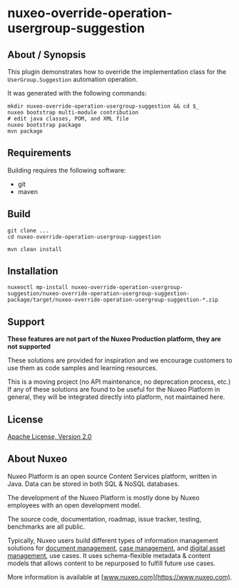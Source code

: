 # nuxeo-override-operation-usergroup-suggestion

## About / Synopsis

This plugin demonstrates how to override the implementation class for the `UserGroup.Suggestion` automation operation.

It was generated with the following commands:
```
mkdir nuxeo-override-operation-usergroup-suggestion && cd $_
nuxeo bootstrap multi-module contribution
# edit java classes, POM, and XML file
nuxeo bootstrap package
mvn package
```

## Requirements

Building requires the following software:

* git
* maven

## Build

```
git clone ...
cd nuxeo-override-operation-usergroup-suggestion

mvn clean install
```

## Installation

```
nuxeoctl mp-install nuxeo-override-operation-usergroup-suggestion/nuxeo-override-operation-usergroup-suggestion-package/target/nuxeo-override-operation-usergroup-suggestion-*.zip
```

## Support

**These features are not part of the Nuxeo Production platform, they are not supported**

These solutions are provided for inspiration and we encourage customers to use them as code samples and learning resources.

This is a moving project (no API maintenance, no deprecation process, etc.) If any of these solutions are found to be useful for the Nuxeo Platform in general, they will be integrated directly into platform, not maintained here.


## License

[Apache License, Version 2.0](http://www.apache.org/licenses/LICENSE-2.0.html)

## About Nuxeo

Nuxeo Platform is an open source Content Services platform, written in Java. Data can be stored in both SQL & NoSQL databases.

The development of the Nuxeo Platform is mostly done by Nuxeo employees with an open development model.

The source code, documentation, roadmap, issue tracker, testing, benchmarks are all public.

Typically, Nuxeo users build different types of information management solutions for [document management](https://www.nuxeo.com/solutions/document-management/), [case management](https://www.nuxeo.com/solutions/case-management/), and [digital asset management](https://www.nuxeo.com/solutions/dam-digital-asset-management/), use cases. It uses schema-flexible metadata & content models that allows content to be repurposed to fulfill future use cases.

More information is available at [www.nuxeo.com](https://www.nuxeo.com).

